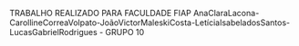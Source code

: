 TRABALHO REALIZADO PARA FACULDADE FIAP
AnaClaraLacona-CarollineCorreaVolpato-JoãoVictorMaleskiCosta-LetíciaIsabeladosSantos-LucasGabrielRodrigues - GRUPO 10
